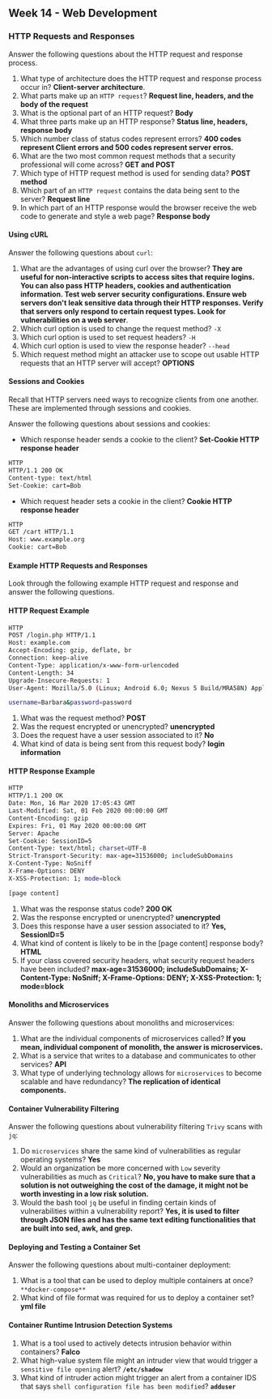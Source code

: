 ## Week 14 - Web Development
### HTTP Requests and Responses

Answer the following questions about the HTTP request and response process.

1. What type of architecture does the HTTP request and response process occur in? **Client-server architecture**.
1. What parts make up an `HTTP request`? **Request line, headers, and the body of the request**
1. What is the optional part of an HTTP request? **Body**
1. What three parts make up an HTTP response? **Status line, headers, response body**
1. Which number class of status codes represent errors? **400 codes represent Client errors and 500 codes represent server erros.**
1. What are the two most common request methods that a security professional will come across? **GET and POST**
1. Which type of HTTP request method is used for sending data? **POST method**
1. Which part of an `HTTP request` contains the data being sent to the server? **Request line**
1. In which part of an HTTP response would the browser receive the web code to generate and style a web page? **Response body**

#### Using cURL

Answer the following questions about `curl`:
1. What are the advantages of using curl over the browser? **They are useful for non-interactive scripts to access sites that require logins. You can also pass HTTP headers, cookies and authentication information.  Test web server security configurations. Ensure web servers don't leak sensitive data through their HTTP responses. Verify that servers only respond to certain request types. Look for vulnerabilities on a web server**.
1. Which curl option is used to change the request method? `-X`
1. Which curl option is used to set request headers? `-H`
1. Which curl option is used to view the response header? `--head`
1. Which request method might an attacker use to scope out usable HTTP requests that an HTTP server will accept? **OPTIONS**

#### Sessions and Cookies

Recall that HTTP servers need ways to recognize clients from one another. These are implemented through sessions and cookies.

Answer the following questions about sessions and cookies:

- Which response header sends a cookie to the client? **Set-Cookie HTTP response header**
```bash
HTTP
HTTP/1.1 200 OK
Content-type: text/html
Set-Cookie: cart=Bob
```

- Which request header sets a cookie in the client? **Cookie HTTP response header**
```bash
HTTP
GET /cart HTTP/1.1
Host: www.example.org
Cookie: cart=Bob
```

#### Example HTTP Requests and Responses

Look through the following example HTTP request and response and answer the following questions.

#### HTTP Request Example
```bash
HTTP
POST /login.php HTTP/1.1
Host: example.com
Accept-Encoding: gzip, deflate, br
Connection: keep-alive
Content-Type: application/x-www-form-urlencoded
Content-Length: 34
Upgrade-Insecure-Requests: 1
User-Agent: Mozilla/5.0 (Linux; Android 6.0; Nexus 5 Build/MRA58N) AppleWebKit/537.36 (KHTML, like Gecko) Chrome/80.0.3987.132 Mobile Safari/537.36

username=Barbara&password=password
```

1. What was the request method? **POST**
1. Was the request encrypted or unencrypted? **unencrypted**
1. Does the request have a user session associated to it? **No**
1. What kind of data is being sent from this request body? **login information**

#### HTTP Response Example

```bash
HTTP
HTTP/1.1 200 OK
Date: Mon, 16 Mar 2020 17:05:43 GMT
Last-Modified: Sat, 01 Feb 2020 00:00:00 GMT
Content-Encoding: gzip
Expires: Fri, 01 May 2020 00:00:00 GMT
Server: Apache
Set-Cookie: SessionID=5
Content-Type: text/html; charset=UTF-8
Strict-Transport-Security: max-age=31536000; includeSubDomains
X-Content-Type: NoSniff
X-Frame-Options: DENY
X-XSS-Protection: 1; mode=block

[page content]
```

1. What was the response status code? **200 OK**
1. Was the response encrypted or unencrypted? **unencrypted**
1. Does this response have a user session associated to it? **Yes, SessionID=5**
1. What kind of content is likely to be in the [page content] response body? **HTML**
1. If your class covered security headers, what security request headers have been included? **max-age=31536000; includeSubDomains; X-Content-Type: NoSniff; X-Frame-Options: DENY; X-XSS-Protection: 1; mode=block**

#### Monoliths and Microservices

Answer the following questions about monoliths and microservices:
1. What are the individual components of microservices called? **If you mean, individual component of monolith, the answer is microservices.**
1. What is a service that writes to a database and communicates to other services? **API**
1. What type of underlying technology allows for `microservices` to become scalable and have redundancy? **The replication of identical components.**

#### Container Vulnerability Filtering

Answer the following questions about vulnerability filtering `Trivy` scans with `jq`:
1. Do `microservices` share the same kind of vulnerabilities as regular operating systems? **Yes**
1. Would an organization be more concerned with `Low` severity vulnerabilities as much as `Critical`? **No, you have to make sure that a solution is not outweighing the cost of the damage, it might not be worth investing in a low risk solution.** 
1. Would the bash tool `jq` be useful in finding certain kinds of vulnerabilities within a vulnerability report? **Yes, it is used to filter through JSON files and has the same text editing functionalities that are built into sed, awk, and grep.**

#### Deploying and Testing a Container Set

Answer the following questions about multi-container deployment:
1. What is a tool that can be used to deploy multiple containers at once? `**docker-compose**`
1. What kind of file format was required for us to deploy a container set? **yml file**

#### Container Runtime Intrusion Detection Systems
1. What is a tool used to actively detects intrusion behavior within containers? **Falco**
1. What high-value system file might an intruder view that would trigger a `sensitive file opening` alert? **`/etc/shadow`**
1. What kind of intruder action might trigger an alert from a container IDS that says `shell configuration file has been modified`? **`adduser`**
